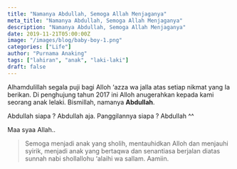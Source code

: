 ```yaml
---
title: "Namanya Abdullah, Semoga Allah Menjaganya"
meta_title: "Namanya Abdullah, Semoga Allah Menjaganya"
description: "Namanya Abdullah, Semoga Allah Menjaganya"
date: 2019-11-21T05:00:00Z
image: "/images/blog/baby-boy-1.png"
categories: ["Life"]
author: "Purnama Anaking"
tags: ["lahiran", "anak", "laki-laki"]
draft: false
---
```


Alhamdulillah segala puji bagi Alloh ‘azza wa jalla atas setiap nikmat yang Ia berikan. Di penghujung tahun 2017 ini Alloh anugerahkan kepada kami seorang anak lelaki. Bismillah, namanya **Abdullah**.

Abdullah siapa ? Abdullah aja. Panggilannya siapa ? Abdullah ^^

Maa syaa Allah..

> Semoga menjadi anak yang sholih, mentauhidkan Alloh dan menjauhi syirik, menjadi anak yang bertaqwa dan senantiasa berjalan diatas sunnah nabi shollallohu ‘alaihi wa sallam. Aamiin.


